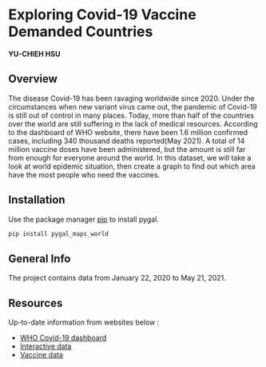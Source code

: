 # Exploring Covid-19 Vaccine Demanded Countries
**YU-CHIEH HSU**

## Overview

The disease Covid-19 has been ravaging worldwide since 2020. Under the circumstances when new variant virus came out, the pandemic of Covid-19 is still out of control in many places. Today, more than half of the countries over the world are still suffering in the lack of medical resources. According to the dashboard of WHO website, there have been 1.6 million confirmed cases, including 340 thousand deaths reported(May 2021).  A total of 14 million vaccine doses have been administered, but the amount is still far from enough for everyone around the world. In this dataset, we will take a look at world epidemic situation, then create a graph to find out which area have the most people who need the vaccines.

## Installation

Use the package manager [pip](https://pip.pypa.io/en/stable/) to install pygal.

```bash
pip install pygal_maps_world
```
## General Info

The project contains data from January 22, 2020 to May 21, 2021.

## Resources
Up-to-date information from websites below :

* <a href="https://covid19.who.int">WHO Covid-19 dashboard</a>
* <a href="https://data.humdata.org/dataset/novel-coronavirus-2019-ncov-cases">Interactive data</a>
* <a href="https://ourworldindata.org/covid-vaccinations">Vaccine data</a>


